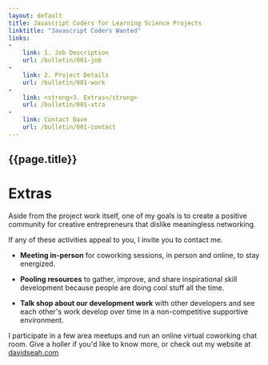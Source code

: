 ```yaml
---
layout: default
title: Javascript Coders for Learning Science Projects
linktitle: "Javascript Coders Wanted"
links: 
-
    link: 1. Job Description
    url: /bulletin/001-job
-
    link: 2. Project Details
    url: /bulletin/001-work
-
    link: <strong>3. Extras</strong>
    url: /bulletin/001-xtra
-
    link: Contact Dave
    url: /bulletin/001-contact
---
```

## {{page.title}}
# Extras

Aside from the project work itself, one of my goals is to create a positive community for creative entrepreneurs that dislike meaningless networking. 

If any of these activities appeal to you, I invite you to contact me. 

* **Meeting in-person** for coworking sessions, in person and online, to stay energized.

* **Pooling resources** to gather, improve, and share inspirational skill development because people are doing cool stuff all the time.

* **Talk shop about our development work** with other developers and see each other's work develop over time in a non-competitive supportive environment. 

I participate in a few area meetups and run an online virtual coworking chat room. Give a holler if you'd like to know more, or check out my website at [davidseah.com](https://davidseah.com)